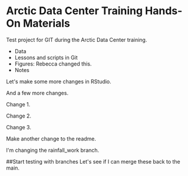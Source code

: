 # Arctic Data Center Training Hands-On Materials
Test project for GIT during the Arctic Data Center training.

* Data
* Lessons and scripts in Git
* Figures: Rebecca changed this.
* Notes

Let's make some more changes in RStudio.

And a few more changes.

Change 1.

Change 2. 

Change 3. 

Make another change to the readme.

I'm changing the rainfall_work branch. 


##Start testing with branches
Let's see if I can merge these back to the main.


